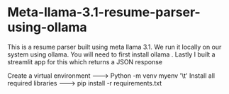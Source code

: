 # Meta-llama-3.1-resume-parser-using-ollama
This is a resume parser built using meta llama 3.1. We run it locally on our system using ollama.
You will need to first install ollama . Lastly I built a streamlit app for this which returns a JSON response 

Create a virtual environment ---> Python -m venv myenv
'\t' Install all required libraries ---> pip install -r requirements.txt

